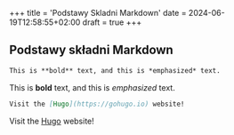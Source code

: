 +++
title = 'Podstawy Skladni Markdown'
date = 2024-06-19T12:58:55+02:00
draft = true
+++

## Podstawy składni Markdown

```md
This is **bold** text, and this is *emphasized* text.
```

This is **bold** text, and this is *emphasized* text.


```md
Visit the [Hugo](https://gohugo.io) website!
```

Visit the [Hugo](https://gohugo.io) website!